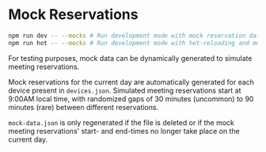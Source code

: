 # Mock Reservations
```bash
npm run dev -- --mocks # Run development mode with mock reservation data
npm run hot -- --mocks # Run development mode with hot-reloading and mock reservation data
```

For testing purposes, mock data can be dynamically generated to simulate meeting reservations.

Mock reservations for the current day are automatically generated for each device present in `devices.json`. Simulated meeting reservations start at 9:00AM local time, with randomized gaps of 30 minutes (uncommon) to 90 minutes (rare) between different reservations.

`mock-data.json` is only regenerated if the file is deleted or if the mock meeting reservations' start- and end-times no longer take place on the current day.
